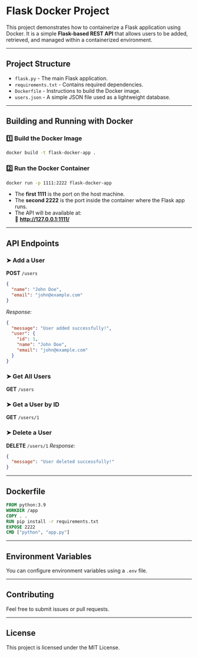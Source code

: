 # Flask Docker Project

This project demonstrates how to containerize a Flask application using Docker. It is a simple **Flask-based REST API** that allows users to be added, retrieved, and managed within a containerized environment.

---
## Project Structure
- `flask.py` - The main Flask application.
- `requirements.txt` - Contains required dependencies.
- `Dockerfile` - Instructions to build the Docker image.
- `users.json` - A simple JSON file used as a lightweight database.

---
## Building and Running with Docker

### 1️⃣ **Build the Docker Image**
```sh
docker build -t flask-docker-app .
```

### 2️⃣ **Run the Docker Container**
```sh
docker run -p 1111:2222 flask-docker-app
```
- The **first 1111** is the port on the host machine.
- The **second 2222** is the port inside the container where the Flask app runs.
- The API will be available at:  
  📌 **http://127.0.0.1:1111/**

---
## API Endpoints

### ➤ **Add a User**
**POST** `/users`
```json
{
  "name": "John Doe",
  "email": "john@example.com"
}
```
_Response:_
```json
{
  "message": "User added successfully!",
  "user": {
    "id": 1,
    "name": "John Doe",
    "email": "john@example.com"
  }
}
```

### ➤ **Get All Users**
**GET** `/users`

### ➤ **Get a User by ID**
**GET** `/users/1`

### ➤ **Delete a User**
**DELETE** `/users/1`
_Response:_
```json
{
  "message": "User deleted successfully!"
}
```

---
## Dockerfile
```dockerfile
FROM python:3.9
WORKDIR /app
COPY . .
RUN pip install -r requirements.txt
EXPOSE 2222
CMD ["python", "app.py"]
```

---
## Environment Variables
You can configure environment variables using a `.env` file.

---
## Contributing
Feel free to submit issues or pull requests.

---
## License
This project is licensed under the MIT License.

